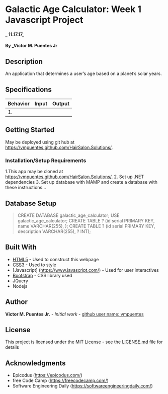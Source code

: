# Galactic Age Calculator: Week 1 Javascript Project

#### _ 11.17.17_

#### By _**Victor M. Puentes Jr**

## Description
An application that determines a user’s age based on a planet’s solar years.


## Specifications

| Behavior  | Input  | Output  |
|---|---|---|
|1.

## Getting Started

May be deployed using git hub at  https://vmpuentes.github.com/HairSalon.Solutions/.

### Installation/Setup Requirements
1.This app may be cloned at  https://vmpuentes.github.com/HairSalon.Solutions/.
2. Set up .NET dependencies
3. Set up database with MAMP and create a database with these instructions...

## Database Setup
> CREATE DATABASE galactic_age_calculator;
> USE galactic_age_calculator;
> CREATE TABLE ? (id serial PRIMARY KEY, name VARCHAR(255), );
> CREATE TABLE ? (id serial PRIMARY KEY, description VARCHAR(255), ? INT);


## Built With

* [HTML5](https://developer.mozilla.org/en-US/docs/Web/Guide/HTML/HTML5) - Used to construct this webpage
* [CSS3](http://html.com/css/) - Used to style
* [Javascript] (https://www.javascript.com/) - Used for user interactives
* [Bootstrap](http://getbootstrap.com/) - CSS library used
* JQuery
* Nodejs

## Author

 **Victor M. Puentes Jr.** - *Initial work* - [github user name: vmpuentes](https://github.com/vmpuentes)

## License

This project is licensed under the MIT License - see the [LICENSE.md](LICENSE.md) file for details

## Acknowledgments

* Epicodus (https://epicodus.com/)
* free Code Camp (https://freecodecamp.com/)
* Software Engineering Daily (https://softwareengineeringdaily.com/)
